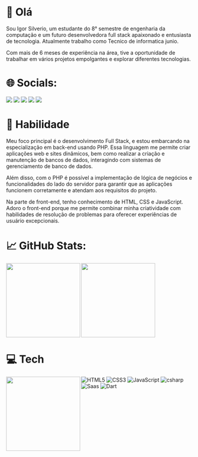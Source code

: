 # 👋 Olá

Sou Igor Silverio, um estudante do 8° semestre de engenharia da computação e um futuro desenvolvedora full stack apaixonado e entusiasta de tecnologia. Atualmente trabalho como Tecnico de informatica junio.

Com mais de 6 meses de experiência na área, tive a oportunidade de trabalhar em vários projetos empolgantes e explorar diferentes tecnologias.

# 🌐 Socials:

<div> 
   <a href="https://www.linkedin.com/in/igor-santi%C3%A9llo-gon%C3%A7alves-silv%C3%A9rio-6500a8106/" target="_blank"><img src="https://img.shields.io/badge/-LinkedIn-%230077B5?style=for-the-badge&logo=linkedin&logoColor=white" target="_blank"></a> 
  <a href="https://www.facebook.com/igor.silverio.714/" target="_blank"><img src="https://img.shields.io/badge/Facebook-1877F2?style=for-the-badge&logo=facebook&logoColor=white" target="_blank"></a>
  <a href="https://www.instagram.com/igor.silverioo/" target="_blank"><img src="https://img.shields.io/badge/-Instagram-%23E4405F?style=for-the-badge&logo=instagram&logoColor=white" target="_blank"></a>
  <a href="https://twitter.com/Igor_silverioo" target="_blank"><img src="https://img.shields.io/badge/Twitter-1DA1F2?style=for-the-badge&logo=twitter&logoColor=white" target="_blank"></a>
 	<a href="https://www.twitch.tv/irgonha" target="_blank"><img src="https://img.shields.io/badge/Twitch-9146FF?style=for-the-badge&logo=twitch&logoColor=white" target="_blank"></a>
</div>

# 🚀 Habilidade

Meu foco principal é o desenvolvimento Full Stack, e estou embarcando na especialização em back-end usando PHP. Essa linguagem me permite criar aplicações web e sites dinâmicos, bem como realizar a criação e manutenção de bancos de dados, interagindo com sistemas de gerenciamento de banco de dados. 

Além disso, com o PHP é possível a implementação de lógica de negócios e funcionalidades do lado do servidor para garantir que as aplicações funcionem corretamente e atendam aos requisitos do projeto.

Na parte de front-end, tenho conhecimento de HTML, CSS e JavaScript. Adoro o front-end porque me permite combinar minha criatividade com habilidades de resolução de problemas para oferecer experiências de usuário excepcionais.

# 📈 GitHub Stats:
<div>
    <a href="https://github.com/anuraghazra/github-readme-stats">
      <img height=200 align="left" src="https://github-readme-stats.vercel.app/api?username=IgorSilverio&theme=bear&show_icons=true" />
    </a>
  <a href="https://github.com/anuraghazra/convoychat">
      <img height=200 align="center" src="https://github-readme-streak-stats.herokuapp.com/?user=IgorSilverio&theme=neon&hide_border=false&theme=bear" />
    </a>
</div>

  # 💻 Tech
  <div>
    <a href="https://github.com/anuraghazra/convoychat">
      <img height=200 align="left" src="https://github-readme-stats.vercel.app/api/top-langs?username=IgorSilverio&layout=donut&theme=bear" />
    </a>
  </div>
  
![HTML5](https://img.shields.io/badge/html5-%23E34F26.svg?style=for-the-badge&logo=html5&logoColor=white)
![CSS3](https://img.shields.io/badge/css3-%231572B6.svg?style=for-the-badge&logo=css3&logoColor=white) 
![JavaScript](https://img.shields.io/badge/javascript-%23323330.svg?style=for-the-badge&logo=javascript&logoColor=%23F7DF1E)
![csharp](https://img.shields.io/badge/C%23-239120?style=for-the-badge&logo=c-sharp&logoColor=white)
![Saas](https://img.shields.io/badge/Sass-CC6699?style=for-the-badge&logo=sass&logoColor=white)
![Dart](https://img.shields.io/badge/Dart-0175C2?style=for-the-badge&logo=dart&logoColor=white)

